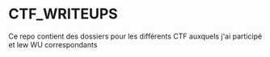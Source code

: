 # CTF_WRITEUPS
Ce repo contient des dossiers pour les différents CTF auxquels j'ai participé et lew WU correspondants
